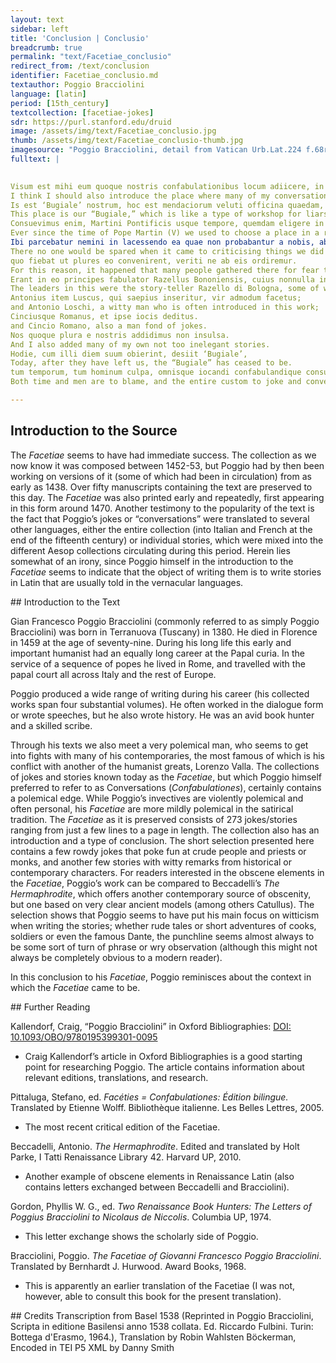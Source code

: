 ```yaml
---
layout: text
sidebar: left
title: 'Conclusion | Conclusio'
breadcrumb: true
permalink: "text/Facetiae_conclusio"
redirect_from: /text/conclusion
identifier: Facetiae_conclusio.md
textauthor: Poggio Bracciolini
language: [latin]
period: [15th_century]
textcollection: [facetiae-jokes]
sdr: https://purl.stanford.edu/druid 
image: /assets/img/text/Facetiae_conclusio.jpg
thumb: /assets/img/text/Facetiae_conclusio-thumb.jpg
imagesource: "Poggio Bracciolini, detail from Vatican Urb.Lat.224 f.68r [Public Domain]"
fulltext: |
  

Visum est mihi eum quoque nostris confabulationibus locum adiicere, in quo plures earum, tanquam in scena, recitatae sunt.
I think I should also introduce the place where many of my conversations were recited as though on a scene.
Is est ‘Bugiale’ nostrum, hoc est mendaciorum veluti officina quaedam, olim a secretariis institutum iocandi gratia.
This place is our “Bugiale,” which is like a type of workshop for liars and was once founded by secretaries for the sake of amusement.
Consuevimus enim, Martini Pontificis usque tempore, quemdam eligere in secretiori aula locum, in quo et nova referebantur, et variis de rebus, tum laxandi ut plurimum animi causa, tum serio quandoque, colloquebamur.
Ever since the time of Pope Martin (V) we used to choose a place in a remote chamber where news was reported, but we also used to talk about many different things, often to relax our spirits, but sometimes also serious matters.
Ibi parcebatur nemini in lacessendo ea quae non probabantur a nobis, ab ipso persaepe Pontifice initium reprehensionis sumpto:
There no one would be spared when it came to criticising things we did not approve of, very often the pope himself would take the lead in this reproof.
quo fiebat ut plures eo convenirent, veriti ne ab eis ordiremur.
For this reason, it happened that many people gathered there for fear that we would start with them.
Erant in eo principes fabulator Razellus Bononiensis, cuius nonnulla in confabulationes coniecimus;
The leaders in this were the story-teller Razello di Bologna, some of whose stories I’ve thrown into this collection;
Antonius item Luscus, qui saepius inseritur, vir admodum facetus;
and Antonio Loschi, a witty man who is often introduced in this work;
Cinciusque Romanus, et ipse iocis deditus.
and Cincio Romano, also a man fond of jokes.
Nos quoque plura e nostris addidimus non insulsa.
And I also added many of my own not too inelegant stories.
Hodie, cum illi diem suum obierint, desiit ‘Bugiale’,
Today, after they have left us, the “Bugiale” has ceased to be.
tum temporum, tum hominum culpa, omnisque iocandi confabulandique consuetudo sublata.
Both time and men are to blame, and the entire custom to joke and converse has disappeared.

--- 
```

## Introduction to the Source 
<p>The <em>Facetiae</em> seems to have had immediate success. The collection as we now know it was composed between 1452-53, but Poggio had by then been working on versions of it (some of which had been in circulation) from as early as 1438. Over fifty manuscripts containing the text are preserved to this day. The <em>Facetiae</em> was also printed early and repeatedly, first appearing in this form around 1470. Another testimony to the popularity of the text is the fact that Poggio’s jokes or “conversations” were translated to several other languages, either the entire collection (into Italian and French at the end of the fifteenth century) or individual stories, which were mixed into the different Aesop collections circulating during this period. Herein lies somewhat of an irony, since Poggio himself in the introduction to the <em>Facetiae</em> seems to indicate that the object of writing them is to write stories in Latin that are usually told in the vernacular languages.</p>
## Introduction to the Text 
<p>Gian Francesco Poggio Bracciolini (commonly referred to as simply Poggio Bracciolini) was born in Terranuova (Tuscany) in 1380. He died in Florence in 1459 at the age of seventy-nine. During his long life this early and important humanist had an equally long career at the Papal curia. In the service of a sequence of popes he lived in Rome, and travelled with the papal court all across Italy and the rest of Europe.</p> <p>Poggio produced a wide range of writing during his career (his collected works span four substantial volumes). He often worked in the dialogue form or wrote speeches, but he also wrote history. He was an avid book hunter and a skilled scribe.</p> <p>Through his texts we also meet a very polemical man, who seems to get into fights with many of his contemporaries, the most famous of which is his conflict with another of the humanist greats, Lorenzo Valla. The collections of jokes and stories known today as the <em>Facetiae</em>, but which Poggio himself preferred to refer to as Conversations (<em>Confabulationes</em>), certainly contains a polemical edge. While Poggio’s invectives are violently polemical and often personal, his <em>Facetiae</em> are more mildly polemical in the satirical tradition. The <em>Facetiae</em> as it is preserved consists of 273 jokes/stories ranging from just a few lines to a page in length. The collection also has an introduction and a type of conclusion. The short selection presented here contains a few rowdy jokes that poke fun at crude people and priests or monks, and another few stories with witty remarks from historical or contemporary characters. For readers interested in the obscene elements in the <em>Facetiae</em>, Poggio’s work can be compared to Beccadelli’s <em>The Hermaphrodite</em>, which offers another contemporary source of obscenity, but one based on very clear ancient models (among others Catullus). The selection shows that Poggio seems to have put his main focus on witticism when writing the stories; whether rude tales or short adventures of cooks, soldiers or even the famous Dante, the punchline seems almost always to be some sort of turn of phrase or wry observation (although this might not always be completely obvious to a modern reader).</p> <p>In this conclusion to his <em>Facetiae</em>, Poggio reminisces about the context in which the <em>Facetiae</em> came to be.</p>
## Further Reading 
<p>Kallendorf, Craig, “Poggio Bracciolini” in Oxford Bibliographies: <a href="https://www.oxfordbibliographies.com/view/document/obo-9780195399301/obo-9780195399301-0095.xml">DOI: 10.1093/OBO/9780195399301-0095</a></p> <ul> <li>Craig Kallendorf’s article in Oxford Bibliographies is a good starting point for researching Poggio. The article contains information about relevant editions, translations, and research.</li> </ul> <p>Pittaluga, Stefano, ed. <em>Facéties = Confabulationes: Édition bilingue.</em> Translated by Etienne Wolff. Bibliothèque italienne. Les Belles Lettres, 2005.</p> <ul> <li>The most recent critical edition of the Facetiae.</li> </ul> <p>Beccadelli, Antonio. <em>The Hermaphrodite</em>. Edited and translated by Holt Parke, I Tatti Renaissance Library 42. Harvard UP, 2010.</p> <ul> <li>Another example of obscene elements in Renaissance Latin (also contains letters exchanged between Beccadelli and Bracciolini).</li> </ul> <p>Gordon, Phyllis W. G., ed. <em>Two Renaissance Book Hunters: The Letters of Poggius Bracciolini to Nicolaus de Niccolis</em>. Columbia UP, 1974.</p> <ul> <li>This letter exchange shows the scholarly side of Poggio.</li> </ul> <p>Bracciolini, Poggio. <em>The Facetiae of Giovanni Francesco Poggio Bracciolini</em>. Translated by Bernhardt J. Hurwood. Award Books, 1968.</p> <ul> <li>This is apparently an earlier translation of the Facetiae (I was not, however, able to consult this book for the present translation).</li> </ul>
## Credits
Transcription from Basel 1538 (Reprinted in Poggio Bracciolini, Scripta in editione Basilensi anno 1538 collata. Ed. Riccardo Fulbini. Turin: Bottega d'Erasmo, 1964.), Translation by Robin Wahlsten Böckerman, Encoded in TEI P5 XML by Danny Smith
